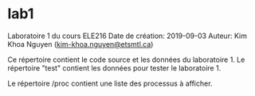 # lab1
Laboratoire 1 du cours ELE216
Date de création: 2019-09-03
Auteur: Kim Khoa Nguyen (kim-khoa.nguyen@etsmtl.ca)

Ce répertoire contient le code source et les données du laboratoire 1.
Le répertoire "test" contient les données pour tester le laboratoire 1.

Le répertoire /proc contient une liste des processus à afficher.


